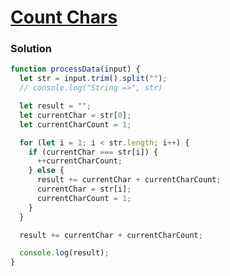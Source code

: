 # [Count Chars](https://www.hackerrank.com/contests/cohort-3-module-2-2-1/challenges/count-chars)

### Solution

```javascript
function processData(input) {
  let str = input.trim().split("");
  // console.log("String =>", str)

  let result = "";
  let currentChar = str[0];
  let currentCharCount = 1;

  for (let i = 1; i < str.length; i++) {
    if (currentChar === str[i]) {
      ++currentCharCount;
    } else {
      result += currentChar + currentCharCount;
      currentChar = str[i];
      currentCharCount = 1;
    }
  }

  result += currentChar + currentCharCount;

  console.log(result);
}
```

